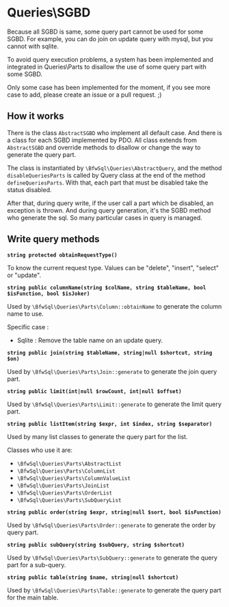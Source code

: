 # Queries\SGBD

Because all SGBD is same, some query part cannot be used for some SGBD.
For example, you can do join on update query with mysql, but you cannot with sqlite.

To avoid query execution problems, a system has been implemented and integrated
in Queries\Parts to disallow the use of some query part with some SGBD.

Only some case has been implemented for the moment, if you see more case to add, please create an issue or a pull request. ;)

## How it works

There is the class `AbstractSGBD` who implement all default case.
And there is a class for each SGBD implemented by PDO.
All class extends from `AbstractSGBD` and override methods to disallow or change the way to generate the query part.

The class is instantiated by `\BfwSql\Queries\AbstractQuery`, and the method
`disableQueriesParts` is called by Query class at the end of the method `defineQueriesParts`.
With that, each part that must be disabled take the status disabled.

After that, during query write, if the user call a part which be disabled, an exception is thrown.
And during query generation, it's the SGBD method who generate the sql.
So many particular cases in query is managed.

## Write query methods

__`string protected obtainRequestType()`__

To know the current request type.
Values can be "delete", "insert", "select" or "update".

__`string public columnName(string $colName, string $tableName, bool $isFunction, bool $isJoker)`__

Used by `\BfwSql\Queries\Parts\Column::obtainName` to generate the column name to use.

Specific case :
* Sqlite : Remove the table name on an update query.

__`string public join(string $tableName, string|null $shortcut, string $on)`__

Used by `\BfwSql\Queries\Parts\Join::generate` to generate the join query part.

__`string public limit(int|null $rowCount, int|null $offset)`__

Used by `\BfwSql\Queries\Parts\Limit::generate` to generate the limit query part.

__`string public listItem(string $expr, int $index, string $separator)`__

Used by many list classes to generate the query part for the list.

Classes who use it are:
* `\BfwSql\Queries\Parts\AbstractList`
* `\BfwSql\Queries\Parts\ColumnList`
* `\BfwSql\Queries\Parts\ColumnValueList`
* `\BfwSql\Queries\Parts\JoinList`
* `\BfwSql\Queries\Parts\OrderList`
* `\BfwSql\Queries\Parts\SubQueryList`

__`string public order(string $expr, string|null $sort, bool $isFunction)`__

Used by `\BfwSql\Queries\Parts\Order::generate` to generate the order by query part.

__`string public subQuery(string $subQuery, string $shortcut)`__

Used by `\BfwSql\Queries\Parts\SubQuery::generate` to generate the query part for a sub-query.

__`string public table(string $name, string|null $shortcut)`__

Used by `\BfwSql\Queries\Parts\Table::generate` to generate the query part for the main table.
